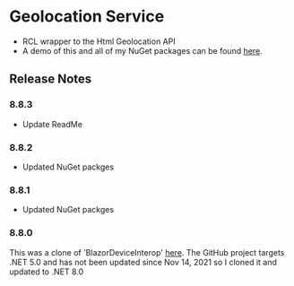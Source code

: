 # Geolocation Service
- RCL wrapper to the Html Geolocation API
- A demo of this and all of my NuGet packages can be found 
[here](https://github.com/marqdouj/BlazorSandbox/).

## Release Notes
### 8.8.3
- Update ReadMe

### 8.8.2
- Updated NuGet packges

### 8.8.1
- Updated NuGet packges

### 8.8.0
This was a clone of 'BlazorDeviceInterop' [here](https://github.com/darnton/BlazorDeviceInterop).
The GitHub project targets .NET 5.0 and has not been updated since Nov 14, 2021 so I cloned it and updated to .NET 8.0
